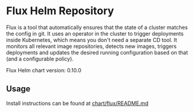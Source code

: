 # Flux Helm Repository

Flux is a tool that automatically ensures that the state of a cluster matches the config in git. 
It uses an operator in the cluster to trigger deployments inside Kubernetes, which means you don't need a separate CD tool. 
It monitors all relevant image repositories, detects new images, triggers deployments and updates the desired running
configuration based on that (and a configurable policy).

Flux Helm chart version: 0.10.0

## Usage

Install instructions can be found at [chart/flux/README.md](https://github.com/weaveworks/flux/blob/master/chart/flux/README.md)





